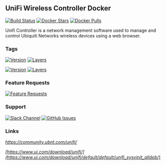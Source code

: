 [travis_logo]: https://travis-ci.org/stlouisn/unifi_docker.svg?branch=master
[travis_url]: https://travis-ci.org/stlouisn/unifi_docker
[docker_stars_logo]: https://img.shields.io/docker/stars/stlouisn/unifi.svg
[docker_pulls_logo]: https://img.shields.io/docker/pulls/stlouisn/unifi.svg
[docker_hub_url]: https://hub.docker.com/r/stlouisn/unifi
[microbadger_url]: https://microbadger.com/images/stlouisn/unifi
[feathub_data]: http://feathub.com/stlouisn/unifi_docker?format=svg
[feathub_url]: http://feathub.com/stlouisn/unifi_docker
[issues_url]: https://github.com/stlouisn/unifi_docker/issues
[slack_url]: https://stlouisn.slack.com/messages/CBRNYGY3V

## UniFi Wireless Controller Docker

[![Build Status][travis_logo]][travis_url]
[![Docker Stars][docker_stars_logo]][docker_hub_url]
[![Docker Pulls][docker_pulls_logo]][docker_hub_url]

Unifi Controller is a network management software used to manage and control Ubiquiti Networks wireless devices using a web browser.

### Tags

[![Version](https://images.microbadger.com/badges/version/stlouisn/unifi:stable.svg)][microbadger_url]
[![Layers](https://images.microbadger.com/badges/image/stlouisn/unifi:stable.svg)][microbadger_url]

[![Version](https://images.microbadger.com/badges/version/stlouisn/unifi:lts.svg)][microbadger_url]
[![Layers](https://images.microbadger.com/badges/image/stlouisn/unifi:lts.svg)][microbadger_url]

### Feature Requests

[![Feature Requests][feathub_data]][feathub_url]

### Support

[![Slack Channel](https://img.shields.io/badge/-message-no.svg?colorA=a7a7a7&colorB=3eb991&logo=slack&logoWidth=14)][slack_url]
[![GitHub Issues](https://img.shields.io/badge/-issues-no.svg?colorA=a7a7a7&colorB=e01563&logo=github&logoWidth=14)][issues_url]

### Links

*https://community.ubnt.com/unifi/*

*[https://www.ui.com/download/unifi/](https://www.ui.com/download/unifi/default/default/unifi_sysvinit_alldeb/)*

